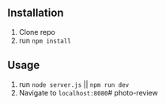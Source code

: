 ## Installation

1. Clone repo
2. run `npm install`

## Usage

1. run `node server.js` || `npm run dev`
2. Navigate to `localhost:8080`# photo-review

